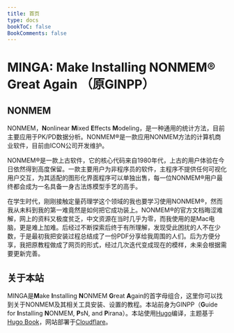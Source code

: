 ```yaml
---
title: 首页
type: docs
bookToC: false
BookComments: false
---
```



# **MINGA:** **M**ake **I**nstalling **N**ONMEM® **G**reat **A**gain （原GINPP）

## **NONMEM**
NONMEM，**N**onlinear **M**ixed **E**ffects **M**odeling，是一种通用的统计方法，目前主要应用于PK/PD数据分析。NONMEM®是一款应用NONMEM方法的计算机商业软件，目前由ICON公司开发维护。

NONMEM®是一款上古软件，它的核心代码来自1980年代，上古的用户体验在今日依然得到高度保留。一款主要用户为非程序员的软件，主程序不提供任何可视化用户交互，为其适配的图形化界面程序可以单独出售，每一位NONMEM®用户最终都会成为一名具备一身古法炼模型手艺的高手。

在学生时代，刚刚接触定量药理学这个领域的我也要学习使用NONMEM®，然而我从未料到我的第一难竟然是如何把它成功装上。NONMEM®的官方文档晦涩难解，网上的资料又极度贫乏，中文资源在当时几乎为零，而我使用的是Mac电脑，更是难上加难。后经过不断探索后终于有所理解，发现受此困扰的人不在少数，于是最初我把安装过程总结成了一份PDF分享给我周围的人们。后为方便分享，我把原教程做成了网页的形式，经过几次迭代变成现在的模样，未来会根据需要更新完善。

## **关于本站**
MINGA是**M**ake **I**nstalling **N**ONMEM **G**reat **A**gain的首字母组合，这里你可以找到关于NONMEM及其相关工具安装、设置的教程。本站前身为GINPP（**G**uide for **I**nstalling **N**ONMEM, **P**sN, and **P**irana）。本站使用[Hugo](https://gohugo.io/)编译，主题基于[Hugo Book](https://github.com/alex-shpak/hugo-book)，网站部署于[Cloudflare](https://www.cloudflare.com/)。
